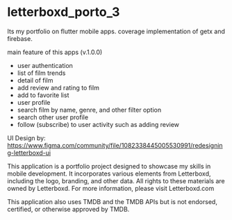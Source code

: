 # letterboxd_porto_3
Its my portfolio on flutter mobile apps. coverage implementation of getx and firebase.

main feature of this apps (v.1.0.0)
- user authentication
- list of film trends
- detail of film
- add review and rating to film
- add to favorite list
- user profile
- search film by name, genre, and other filter option
- search other user profile
- follow (subscribe) to user activity such as adding review

UI Design by: https://www.figma.com/community/file/1082338445005530991/redesigning-letterboxd-ui

This application is a portfolio project designed to showcase my skills in mobile development. It incorporates various elements from Letterboxd, including the logo, branding, and other data. All rights to these materials are owned by Letterboxd. For more information, please visit Letterboxd.com

This application also uses TMDB and the TMDB APIs but is not endorsed, certified, or otherwise approved by TMDB.